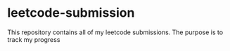 # leetcode-submission

This repository contains all of my leetcode submissions. The purpose is to track my progress
